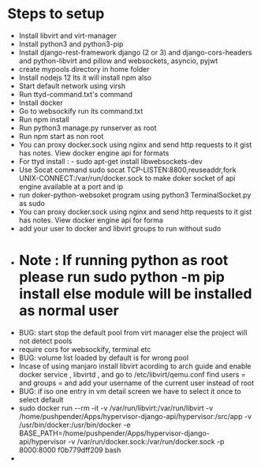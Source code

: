 # Steps to setup
* Install libvirt and virt-manager
* Install python3 and python3-pip
* Install django-rest-framework django (2 or 3) and django-cors-headers and python-libvirt and pillow and websockets, asyncio, pyjwt
* create mypools directory in home folder
* Install nodejs 12 lts it will install npm also
* Start default network using virsh
* Run ttyd-command.txt's command
* Install docker
* Go to websockify run its command.txt
* Run npm install
* Run python3 manage.py runserver as root
* Run npm start as non root
* You can proxy docker.sock using nginx and send http requests to it gist has notes. View docker engine api for formats
* For ttyd install : - sudo apt-get install libwebsockets-dev
* Use Socat command sudo socat TCP-LISTEN:8800,reuseaddr,fork UNIX-CONNECT:/var/run/docker.sock to make doker socket of api engine available at a port and ip
* run doker-python-websoket program using python3 TerminalSocket.py as sudo
* You can proxy docker.sock using nginx and send http requests to it gist has notes. View docker engine api for forma
* add your user to docker and libvirt groups to run without sudo
* # Note : If running python as root please run sudo python -m pip install else module will be installed as normal user
* BUG: start stop the default pool from virt manager  else the project will not detect pools
* require cors for websockify, terminal etc
* BUG: volume list loaded by default is for wrong pool
* Incase of using manjaro install libvirt acording to arch guide and enable docker service , libvirtd , and go to /etc/libvirt/qemu.conf find users =  and groups = and add your username of the current user instead of root
* BUG: if iso one entry in vm detail screen we have to select it once to select default
* sudo docker run --rm -it -v /var/run/libvirt:/var/run/libvirt -v /home/pushpender/Apps/hypervisor-django-api/hypervisor:/src/app -v /usr/bin/docker:/usr/bin/docker -e BASE_PATH=/home/pushpender/Apps/hypervisor-django-api/hypervisor -v /var/run/docker.sock:/var/run/docker.sock -p 8000:8000 f0b779dff209 bash
*
